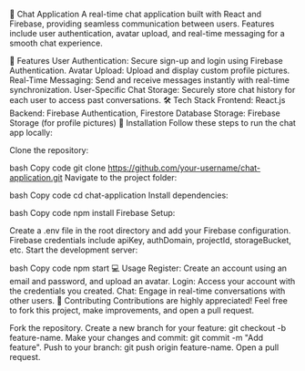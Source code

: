 🚀 Chat Application
A real-time chat application built with React and Firebase, providing seamless communication between users. Features include user authentication, avatar upload, and real-time messaging for a smooth chat experience.

🔑 Features
User Authentication: Secure sign-up and login using Firebase Authentication.
Avatar Upload: Upload and display custom profile pictures.
Real-Time Messaging: Send and receive messages instantly with real-time synchronization.
User-Specific Chat Storage: Securely store chat history for each user to access past conversations.
🛠️ Tech Stack
Frontend: React.js
Backend: Firebase Authentication, Firestore Database
Storage: Firebase Storage (for profile pictures)
🚀 Installation
Follow these steps to run the chat app locally:

Clone the repository:

bash
Copy code
git clone https://github.com/your-username/chat-application.git
Navigate to the project folder:

bash
Copy code
cd chat-application
Install dependencies:

bash
Copy code
npm install
Firebase Setup:

Create a .env file in the root directory and add your Firebase configuration.
Firebase credentials include apiKey, authDomain, projectId, storageBucket, etc.
Start the development server:

bash
Copy code
npm start
💻 Usage
Register: Create an account using an email and password, and upload an avatar.
Login: Access your account with the credentials you created.
Chat: Engage in real-time conversations with other users.
🤝 Contributing
Contributions are highly appreciated! Feel free to fork this project, make improvements, and open a pull request.

Fork the repository.
Create a new branch for your feature: git checkout -b feature-name.
Make your changes and commit: git commit -m "Add feature".
Push to your branch: git push origin feature-name.
Open a pull request.
